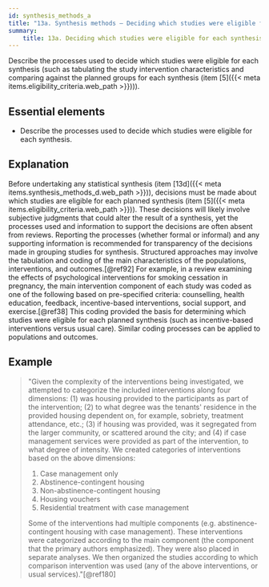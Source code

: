 ```yaml
---
id: synthesis_methods_a
title: "13a. Synthesis methods – Deciding which studies were eligible for each synthesis"
summary:
    title: 13a. Deciding which studies were eligible for each synthesis
---
```


Describe the processes used to decide which studies were eligible for each synthesis (such as tabulating the study intervention characteristics and comparing against the planned groups for each synthesis (item [5]({{< meta items.eligibility_criteria.web_path >}}))).

## Essential elements

-   Describe the processes used to decide which studies were eligible
    for each synthesis.

## Explanation

Before undertaking any statistical synthesis (item
[13d]({{< meta items.synthesis_methods_d.web_path >}})), decisions must be made about which studies are eligible for each planned synthesis (item [5]({{< meta items.eligibility_criteria.web_path >}})). 
These decisions will likely involve subjective judgments that could 
alter the result of a synthesis, yet the
processes used and information to support the decisions are often absent
from reviews. Reporting the processes (whether formal or informal) and
any supporting information is recommended for transparency of the
decisions made in grouping studies for synthesis. Structured approaches
may involve the tabulation and coding of the main characteristics of the
populations, interventions, and outcomes.[@ref92] For example, in a
review examining the effects of psychological interventions for smoking
cessation in pregnancy, the main intervention component of each study
was coded as one of the following based on pre-specified criteria:
counselling, health education, feedback, incentive-based interventions,
social support, and exercise.[@ref38] This coding provided the basis for
determining which studies were eligible for each planned synthesis (such
as incentive-based interventions versus usual care). Similar coding
processes can be applied to populations and outcomes.

## Example

> "Given the complexity of the interventions being investigated, we
attempted to categorize the included interventions along four
dimensions: (1) was housing provided to the participants as part of the
intervention; (2) to what degree was the tenants' residence in the
provided housing dependent on, for example, sobriety, treatment
attendance, etc.; (3) if housing was provided, was it segregated from
the larger community, or scattered around the city; and (4) if case
management services were provided as part of the intervention, to what
degree of intensity. We created categories of interventions based on the
above dimensions:
> 
> 1.  Case management only
> 2.  Abstinence-contingent housing
> 3.  Non-abstinence-contingent housing
> 4.  Housing vouchers
> 5.  Residential treatment with case management
> 
> Some of the interventions had multiple components (e.g.
abstinence-contingent housing with case management). These interventions
were categorized according to the main component (the component that the
primary authors emphasized). They were also placed in separate analyses.
We then organized the studies according to which comparison intervention
was used (any of the above interventions, or usual services)."[@ref180]